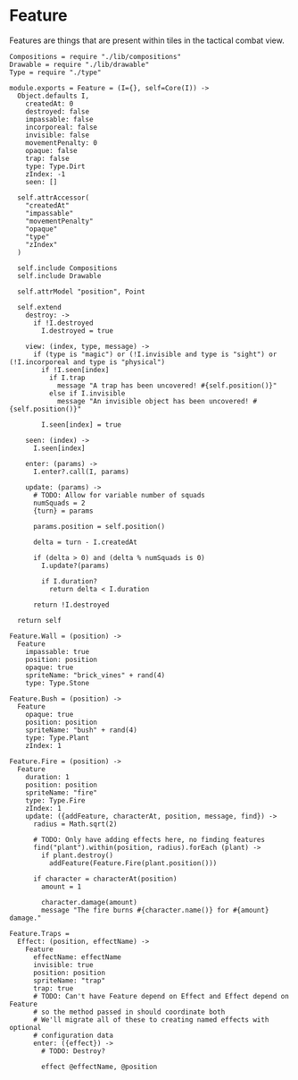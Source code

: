 Feature
=======

Features are things that are present within tiles in the tactical combat view.

    Compositions = require "./lib/compositions"
    Drawable = require "./lib/drawable"
    Type = require "./type"

    module.exports = Feature = (I={}, self=Core(I)) ->
      Object.defaults I,
        createdAt: 0
        destroyed: false
        impassable: false
        incorporeal: false
        invisible: false
        movementPenalty: 0
        opaque: false
        trap: false
        type: Type.Dirt
        zIndex: -1
        seen: []

      self.attrAccessor(
        "createdAt"
        "impassable"
        "movementPenalty"
        "opaque"
        "type"
        "zIndex"
      )

      self.include Compositions
      self.include Drawable

      self.attrModel "position", Point

      self.extend
        destroy: ->
          if !I.destroyed
            I.destroyed = true

        view: (index, type, message) ->
          if (type is "magic") or (!I.invisible and type is "sight") or (!I.incorporeal and type is "physical")
            if !I.seen[index]
              if I.trap
                message "A trap has been uncovered! #{self.position()}"
              else if I.invisible
                message "An invisible object has been uncovered! #{self.position()}"

            I.seen[index] = true

        seen: (index) ->
          I.seen[index]

        enter: (params) ->
          I.enter?.call(I, params)

        update: (params) ->
          # TODO: Allow for variable number of squads
          numSquads = 2
          {turn} = params

          params.position = self.position()

          delta = turn - I.createdAt

          if (delta > 0) and (delta % numSquads is 0)
            I.update?(params)

            if I.duration?
              return delta < I.duration

          return !I.destroyed

      return self

    Feature.Wall = (position) ->
      Feature
        impassable: true
        position: position
        opaque: true
        spriteName: "brick_vines" + rand(4)
        type: Type.Stone

    Feature.Bush = (position) ->
      Feature
        opaque: true
        position: position
        spriteName: "bush" + rand(4)
        type: Type.Plant
        zIndex: 1

    Feature.Fire = (position) ->
      Feature
        duration: 1
        position: position
        spriteName: "fire"
        type: Type.Fire
        zIndex: 1
        update: ({addFeature, characterAt, position, message, find}) ->
          radius = Math.sqrt(2)

          # TODO: Only have adding effects here, no finding features
          find("plant").within(position, radius).forEach (plant) ->
            if plant.destroy()
              addFeature(Feature.Fire(plant.position()))

          if character = characterAt(position)
            amount = 1

            character.damage(amount)
            message "The fire burns #{character.name()} for #{amount} damage."

    Feature.Traps =
      Effect: (position, effectName) ->
        Feature
          effectName: effectName
          invisible: true
          position: position
          spriteName: "trap"
          trap: true
          # TODO: Can't have Feature depend on Effect and Effect depend on Feature
          # so the method passed in should coordinate both
          # We'll migrate all of these to creating named effects with optional
          # configuration data
          enter: ({effect}) ->
            # TODO: Destroy?

            effect @effectName, @position
